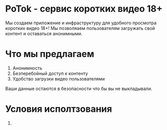 # PoTok - сервис коротких видео 18+
Мы создаем приложение и инфраструктуру для удобного просмотра коротких видео 18+! 
Мы позволяаем пользователям загружать свой контент и оставаться анонимными.
# Что мы предлагаем
1. Анонимность
2. Безперебойный доступ к контенту
3. Удобство загрузки видео пользователями

Ваши данные остаются в безопасности что бы вы не выкладывали.

# Условия исполтзования
1. 